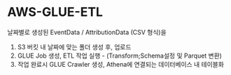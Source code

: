 # AWS-GLUE-ETL
날짜별로 생성된 EventData / AttributionData (CSV 형식)을
1) S3 버킷 내 날짜에 맞는 폴더 생성 후, 업로드
2) GLUE Job 생성, ETL 작업 실행 - (Transform;Schema설정 및 Parquet 변환)
3) 작업 완료시 GLUE Crawler 생성, Athena에 연결되는 데이터베이스 내 테이블화

